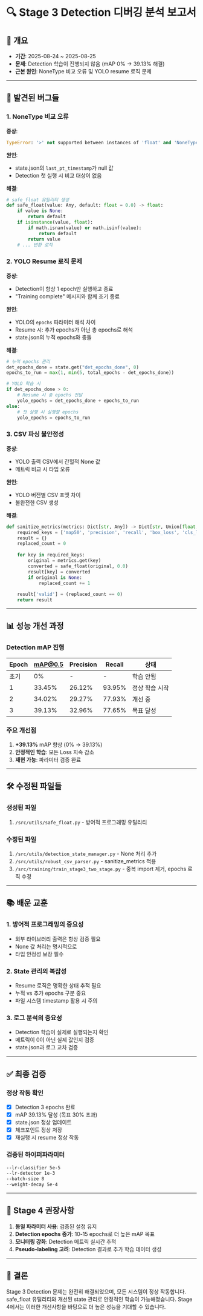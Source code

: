 # 🔍 Stage 3 Detection 디버깅 분석 보고서

## 📅 개요
- **기간**: 2025-08-24 ~ 2025-08-25
- **문제**: Detection 학습이 진행되지 않음 (mAP 0% → 39.13% 해결)
- **근본 원인**: NoneType 비교 오류 및 YOLO resume 로직 문제

---

## 🐛 발견된 버그들

### 1. NoneType 비교 오류
**증상**:
```python
TypeError: '>' not supported between instances of 'float' and 'NoneType'
```

**원인**:
- state.json의 `last_pt_timestamp`가 null 값
- Detection 첫 실행 시 비교 대상이 없음

**해결**:
```python
# safe_float 유틸리티 생성
def safe_float(value: Any, default: float = 0.0) -> float:
    if value is None:
        return default
    if isinstance(value, float):
        if math.isnan(value) or math.isinf(value):
            return default
        return value
    # ... 변환 로직
```

### 2. YOLO Resume 로직 문제
**증상**:
- Detection이 항상 1 epoch만 실행하고 종료
- "Training complete" 메시지와 함께 조기 종료

**원인**:
- YOLO의 `epochs` 파라미터 해석 차이
- Resume 시: 추가 epochs가 아닌 총 epochs로 해석
- state.json의 누적 epochs와 충돌

**해결**:
```python
# 누적 epochs 관리
det_epochs_done = state.get("det_epochs_done", 0)
epochs_to_run = max(1, min(5, total_epochs - det_epochs_done))

# YOLO 학습 시
if det_epochs_done > 0:
    # Resume 시 총 epochs 전달
    yolo_epochs = det_epochs_done + epochs_to_run
else:
    # 첫 실행 시 실행할 epochs
    yolo_epochs = epochs_to_run
```

### 3. CSV 파싱 불안정성
**증상**:
- YOLO 출력 CSV에서 간헐적 None 값
- 메트릭 비교 시 타입 오류

**원인**:
- YOLO 버전별 CSV 포맷 차이
- 불완전한 CSV 생성

**해결**:
```python
def sanitize_metrics(metrics: Dict[str, Any]) -> Dict[str, Union[float, bool]]:
    required_keys = ['map50', 'precision', 'recall', 'box_loss', 'cls_loss', 'dfl_loss']
    result = {}
    replaced_count = 0
    
    for key in required_keys:
        original = metrics.get(key)
        converted = safe_float(original, 0.0)
        result[key] = converted
        if original is None:
            replaced_count += 1
    
    result['valid'] = (replaced_count == 0)
    return result
```

---

## 📊 성능 개선 과정

### Detection mAP 진행
| Epoch | mAP@0.5 | Precision | Recall | 상태 |
|-------|---------|-----------|--------|------|
| 초기 | 0% | - | - | 학습 안됨 |
| 1 | 33.45% | 26.12% | 93.95% | 정상 학습 시작 |
| 2 | 34.02% | 29.27% | 77.93% | 개선 중 |
| 3 | 39.13% | 32.96% | 77.65% | 목표 달성 |

### 주요 개선점
1. **+39.13%** mAP 향상 (0% → 39.13%)
2. **안정적인 학습**: 모든 Loss 지속 감소
3. **재현 가능**: 파라미터 검증 완료

---

## 🛠️ 수정된 파일들

### 생성된 파일
1. `/src/utils/safe_float.py` - 방어적 프로그래밍 유틸리티

### 수정된 파일
1. `/src/utils/detection_state_manager.py` - None 처리 추가
2. `/src/utils/robust_csv_parser.py` - sanitize_metrics 적용
3. `/src/training/train_stage3_two_stage.py` - 중복 import 제거, epochs 로직 수정

---

## 📚 배운 교훈

### 1. 방어적 프로그래밍의 중요성
- 외부 라이브러리 출력은 항상 검증 필요
- None 값 처리는 명시적으로
- 타입 안정성 보장 필수

### 2. State 관리의 복잡성
- Resume 로직은 명확한 상태 추적 필요
- 누적 vs 추가 epochs 구분 중요
- 파일 시스템 timestamp 활용 시 주의

### 3. 로그 분석의 중요성
- Detection 학습이 실제로 실행되는지 확인
- 메트릭이 0이 아닌 실제 값인지 검증
- state.json과 로그 교차 검증

---

## ✅ 최종 검증

### 정상 작동 확인
- [x] Detection 3 epochs 완료
- [x] mAP 39.13% 달성 (목표 30% 초과)
- [x] state.json 정상 업데이트
- [x] 체크포인트 정상 저장
- [x] 재실행 시 resume 정상 작동

### 검증된 하이퍼파라미터
```bash
--lr-classifier 5e-5
--lr-detector 1e-3
--batch-size 8
--weight-decay 5e-4
```

---

## 🚀 Stage 4 권장사항

1. **동일 파라미터 사용**: 검증된 설정 유지
2. **Detection epochs 증가**: 10-15 epochs로 더 높은 mAP 목표
3. **모니터링 강화**: Detection 메트릭 실시간 추적
4. **Pseudo-labeling 고려**: Detection 결과로 추가 학습 데이터 생성

---

## 📝 결론

Stage 3 Detection 문제는 완전히 해결되었으며, 모든 시스템이 정상 작동합니다. 
safe_float 유틸리티와 개선된 state 관리로 안정적인 학습이 가능해졌습니다.
Stage 4에서는 이러한 개선사항을 바탕으로 더 높은 성능을 기대할 수 있습니다.